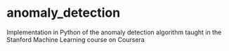 # anomaly_detection
Implementation in Python of the anomaly detection algorithm taught in the Stanford Machine Learning course on Coursera
